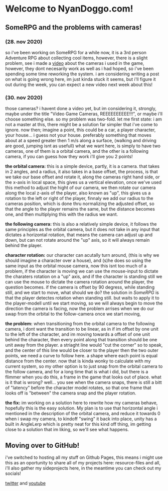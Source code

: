# Welcome to NyanDoggo.com!

## SomeRPG and the problems with cameras!
### (28. nov 2020)
so i've been working on SomeRPG for a while now, it is a 3rd person Adventure RPG about
collecting cool items, however, there is a slight problem, see i made a [video](https://youtu.be/zriUTg_Tk8U) about
the cameras i used in the game, however, they dont necesarily work as well as i had hoped, so i've been spending
some time reworking the system. i am considering writing a post on what is going wrong here, im just kinda stuck
it seems, but i'll figure it out during the week, you can expect a new video next week about this!

### (30. nov 2020)
those cameras? i havent done a video yet, but im considering it, strongly, maybe under the title
"Video Game Cameras, REEEEEEEEEE!!!", or maybe i'll choose something else. so my problem was two-fold.
let me first state: i am not a master at this, there might be a solution far simpler that i've come to ignore.
now then; imagine a point, this could be a car, a player character, your house... i guess not your house. preferably
something that moves about at a speed greater then 1 m/s along a surface, (walking and driving are good, jumping isnt as usefull)
what we want here, is simply to have two cameras, one of them is a orbital camera, and the other is a following camera,
if you can guess how they work i'll give you 2 points!

**the orbital camera:**
this is a simple device, partly, it is a camera. that takes in 2 angles, and a radius, it also takes in a base offset,
the process, is that we take our base offset and rotate it, along the cameras right hand side, or the x-axis in local space,
this gives us a vertical elevation, once we've used this method to adjust the hight of our camera, we then rotate our camera along the
local z-axis of the player, also known as "up", this gives us a rotation to the left or right of the player, finnaly we add our
radius to the cameras position, which is done thru normalizing the adjusted offset, so that the angle to the player remains the same,
but the distance becomes one, and then multiplying this with the radius we want.

**the following camera:**
this is also a relatively simple device, it follows the same principles as the orbital camera, but it does not take in
any input that dictates a horizontal rotation, that means the camera can adjust up and down, but can not rotate around the "up" axis,
so it will always remain behind the player.

**character rotation:**
our character can acutally turn around, (this is why we should imagine a character over a house), and (s)he does so using the same input as the orbital mouse camera,
now this isnt too much of a problem, if the character is moving we can use the mouse-input to dictate the charaters rotation on a "up" axis, and if the
character is standing still we can use the mouse to dictate the camera rotation around the player, the question becomes. if the camera is offset by 90 degress,
while standing still, and we start to move, what should we do? the solution in _SomeRPG_ is that the player detectes rotation when standing still. but waits to apply
it to the player-modell until we start moving, so we will always begin to move the direction the camera is facing, now the problem arrises when we do our
swap from the orbital to the follow-camera once we start moving,

**the problem:**
when transitioning from the orbital camera to the following camera, i dont want the transition to be linear, as in if im offset by one 
unit to the left of the character, and im moving towards a offset of one unit behind the character, then every point along that transition 
should be one unit away from the player. a striaght line would "cut the corner" so to speak, and the center of this line would be closer to the player
then the two outer points, we need a curve to follow here. a shape where each point is equal distance from the center. now that is kinda wonky to calculate with
my current system, so my other option is to just snap from the orbital camera to the follow camera, and for a long time that is what i did, 
but there is a flimmer when you do this, a frame in the game that looks out of place. what is it that is wrong? well... you see when the camera snaps,
there is still a bitt of "latency" before the character model rotates, so that one frame that looks off is "between" the camera snap and the player rotation.

**the fix:**
im working on a solution here to rewrite how my cameras behave, hopefully this is the easy solution. My plan is to use that horizontal angle i mentioned in the
description of the orbital camera, and reduce it towards 0 when i swap my camera, to kindoff "swing" it back into place, unity has a built in AngleLerp which is pretty
neat for this kind off thing, im getting close to a solution that im liking, so we'll see what happens.

## Moving over to GitHub!

i've switched to hosting all my stuff on Github Pages, this means i might use this as an oportunity to share all of my projects here:
resource-files and all, i'll also gather my sideprojects here, in the meantime you can check out my socials!

[twitter](https://www.twitter.com/nyanDoggo) and [youtube](https://www.youtube.com/channel/UCJSZmbLX7AfLtouvXCySDow?view_as=subscriber)
